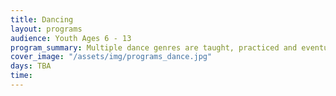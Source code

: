 ```yaml
---
title: Dancing
layout: programs
audience: Youth Ages 6 - 13
program_summary: Multiple dance genres are taught, practiced and eventually, performed.
cover_image: "/assets/img/programs_dance.jpg"
days: TBA
time: 
---
```


